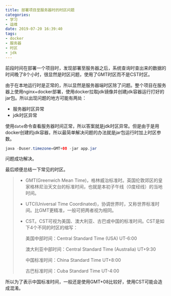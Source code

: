 ```yaml
---
title: 部署项目至服务器时的时区问题
categories: 
- 学习
- 运维
date: 2019-07-20 16:39:40
tags: 
- docker
- 服务器
- 时区
- jdk
---
```


前段时间在部署一个项目时，发现部署至服务器之后，系统查询时查出来的数据的时间晚了8个小时，很显然是时区问题，使用了GMT时区而不是CST时区。<!-- more -->

由于在本地运行时是正常的，所以显然是服务器端时区除了问题。整个项目在服务器上使用nginx+docker部署，使用docker拉取jdk镜像并创建jdk容器运行打好的jar包。所以出现问题的地方可能有两处：

- 服务器时区异常
- jdk时区异常

使用`date`命令查看服务器时间正常，所以答案就是jdk时区异常。但是由于是用docker创建的jdk容器，所以最简单解决问题的办法就是jar包运行时加上时区参数。

```java
java -Duser.timezone=GMT+08 -jar app.jar
```

问题成功解决。

最后顺便总结一下常见的时区。

> - GMT(Greenwich Mean Time)，格林威治标准时。英国伦敦郊区的皇家格林尼治天文台的标准时间，也就是本初子午线（0度经线）的当地时间。
>
> - UTC(Universal Time Coordinated)，协调世界时，又称世界标准时间。比GMT更精准，一般可把两者视为相同。
>
> - CST。CST可视为美国、澳大利亚、古巴或中国的标准时间。CST是如下4个不同的时区的缩写：
>
>   美国中部时间：Central Standard Time (USA) UT-6:00
>
>   澳大利亚中部时间：Central Standard Time (Australia) UT+9:30
>
>   中国标准时间：China Standard Time UT+8:00
>
>   古巴标准时间：Cuba Standard Time UT-4:00

所以为了表示中国标准时间，一般还是使用GMT+08比较好，使用CST可能会造成混淆。